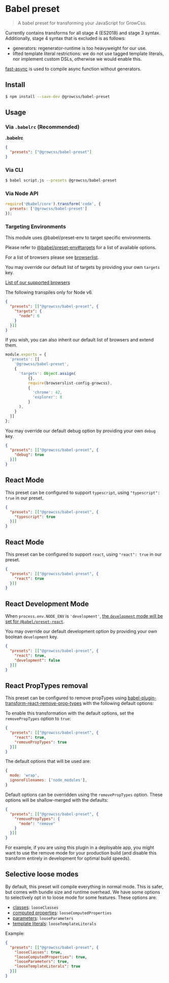 # Babel preset

> A babel preset for transforming your JavaScript for GrowCss.

Currently contains transforms for all stage 4 (ES2018) and stage 3 syntax.
Additionally, stage 4 syntax that is excluded is as follows:

- generators: regenerator-runtime is too heavyweight for our use.
- lifted template literal restrictions: we do not use tagged template literals, nor implement custom DSLs, otherwise we would enable this.

[fast-async](https://github.com/MatAtBread/fast-async) is used to compile async function without generators.

## Install

```sh
$ npm install --save-dev @growcss/babel-preset
```

## Usage

### Via `.babelrc` (Recommended)

**.babelrc**

```json
{
  "presets": ["@growcss/babel-preset"]
}
```

### Via CLI

```sh
$ babel script.js --presets @growcss/babel-preset
```

### Via Node API

```javascript
require('@babel/core').transform('code', {
  presets: ['@growcss/babel-preset']
});
```

### Targeting Environments

This module uses @babel/preset-env to target specific environments.

Please refer to [@babel/preset-env#targets](https://babeljs.io/docs/en/babel-preset-env#targets) for a list of available options.

For a list of browsers please see [browserlist](https://github.com/ai/browserslist).

You may override our default list of targets by providing your own `targets` key.

[List of our supported browsers](https://browserl.ist/?q=last+1+Android+versions%2C+last+1+ChromeAndroid+versions%2C+last+2+Chrome+versions%2C+last+2+Firefox+versions%2C+last+2+Safari+versions%2C+last+2+iOS+versions%2C+last+2+Edge+versions%2C+last+2+Opera+versions%2C+%3E+1%25%2C+ie+%3E%3D+11)


The following transpiles only for Node v6.

```json
{
  "presets": [["@growcss/babel-preset", {
    "targets": {
      "node": 6
    }
  }]]
}
```

If you wish, you can also inherit our default list of browsers and extend them.

```javascript
module.exports = {
  'presets': [[
    '@growcss/babel-preset',
    {
      'targets': Object.assign(
          {},
          require(browserslist-config-growcss),
          {
            'chrome': 42,
            'explorer': 8
          }
      ),
    }
  ]]
};
```

You may override our default debug option by providing your own `debug` key.

```json
{
  "presets": [["@growcss/babel-preset", {
    "debug": true
  }]]
}
```
## React Mode

This preset can be configured to support `typescript`, using `"typescript": true` in our preset. 

```json
{
  "presets": [["@growcss/babel-preset", {
    "typescript": true
  }]]
}
```

## React Mode

This preset can be configured to support `react`, using `"react": true` in our preset. 

```json
{
  "presets": [["@growcss/babel-preset", {
    "react": true
  }]]
}
```

## React Development Mode

When `process.env.NODE_ENV` is `'development'`, [the `development` mode will be set for `@babel/preset-react`](https://babeljs.io/docs/en/babel-preset-react#development).

You may override our default development option by providing your own boolean `development` key.

```json
{
  "presets": [["@growcss/babel-preset", {
    "react": true,
    "development": false
  }]]
}
```

## React PropTypes removal

This preset can be configured to remove propTypes using [babel-plugin-transform-react-remove-prop-types](https://github.com/oliviertassinari/babel-plugin-transform-react-remove-prop-types) with the following default options:


To enable this transformation with the default options, set the `removePropTypes` option to `true`:

```json
{
  "presets": [["@growcss/babel-preset", {
    "react": true,
    "removePropTypes": true
  }]]
}
```

The default options that will be used are:

```js
{
  mode: 'wrap',
  ignoreFilenames: ['node_modules'],
}
```

Default options can be overridden using the `removePropTypes` option. These options will be shallow-merged with the defaults:

```json
{
  "presets": [["@growcss/babel-preset", {
    "removePropTypes": {
      "mode": "remove"
    }
  }]]
}
```
For example, if you are using this plugin in a deployable app, you might want to use the remove mode for your production build (and disable this transform entirely in development for optimal build speeds).

## Selective loose modes

By default, this preset will compile everything in normal mode. This is safer, but comes with bundle size and runtime overhead. We have some options to selectively opt in to loose mode for some features. These options are:

- [classes](https://babeljs.io/docs/en/babel-plugin-transform-classes#loose): `looseClasses`
- [computed properties](https://babeljs.io/docs/en/babel-plugin-transform-computed-properties#loose): `looseComputedProperties`
- [parameters](https://babeljs.io/docs/en/babel-plugin-transform-parameters#loose): `looseParameters`
- [template literals](https://babeljs.io/docs/en/babel-plugin-transform-template-literals#loose): `looseTemplateLiterals`

Example:

```json
{
  "presets": [["@growcss/babel-preset", {
    "looseClasses": true,
    "looseComputedProperties": true,
    "looseParameters": true,
    "looseTemplateLiterals": true
  }]]
}
```
